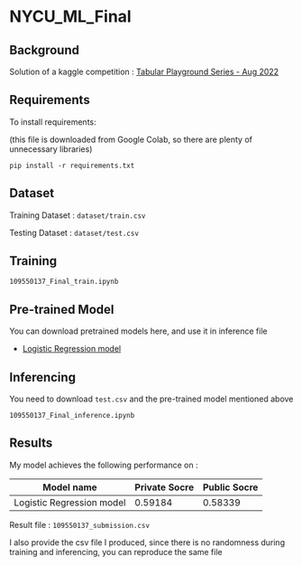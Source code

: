 # NYCU_ML_Final

## Background

Solution of a kaggle competition : [Tabular Playground Series - Aug 2022](https://www.kaggle.com/competitions/tabular-playground-series-aug-2022/overview)

## Requirements

To install requirements:

(this file is downloaded from Google Colab, so there are plenty of unnecessary libraries)

```setup
pip install -r requirements.txt
```
## Dataset

Training Dataset : `dataset/train.csv`

Testing Dataset : `dataset/test.csv`

## Training

```train
109550137_Final_train.ipynb
```

## Pre-trained Model

You can download pretrained models here, and use it in inference file

- [Logistic Regression model](https://drive.google.com/drive/folders/15H1Gmzj7jPi61YhHIPpySuUBJeLezLcK?usp=share_link)

## Inferencing

You need to download `test.csv` and the pre-trained model mentioned above

```inference
109550137_Final_inference.ipynb
```

## Results

My model achieves the following performance on :

| Model name                  | Private Socre | Public Socre |
| --------------------------- | ------------- | ------------ |
| Logistic Regression model   |    0.59184    |    0.58339   |

Result file : `109550137_submission.csv`

I also provide the csv file I produced, since there is no randomness during training and inferencing, you can reproduce the same file
